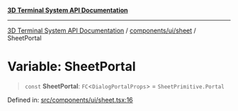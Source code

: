 [**3D Terminal System API Documentation**](../../../../README.md)

***

[3D Terminal System API Documentation](../../../../README.md) / [components/ui/sheet](../README.md) / SheetPortal

# Variable: SheetPortal

> `const` **SheetPortal**: `FC`\<`DialogPortalProps`\> = `SheetPrimitive.Portal`

Defined in: [src/components/ui/sheet.tsx:16](https://github.com/Dicommunitas/ThreeJS_Terminal_3D/blob/a3c5b1c59fdfa3d9f217f579fadf3e59d797e664/src/components/ui/sheet.tsx#L16)
